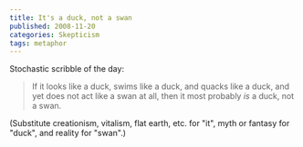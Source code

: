 ```yaml
---
title: It's a duck, not a swan
published: 2008-11-20
categories: Skepticism
tags: metaphor
---
```


Stochastic scribble of the day:

> If it looks like a duck, swims like a duck, and quacks like a duck, and yet does not act
> like a swan at all, then it most probably <em>is</em> a duck, not a swan.

(Substitute creationism, vitalism, flat earth, etc. for "it", myth or fantasy for "duck",
and reality for "swan".)

